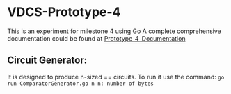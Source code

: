 # VDCS-Prototype-4
This is an experiment for milestone 4 using Go
A complete comprehensive documentation could be found at [Prototype_4_Documentation](https://docs.google.com/document/d/1yZPBxu35Fc4g3oV-pK7zxKvnHTrwpXvfY9N14C3ftoY/edit?usp=sharing)
## Circuit Generator:
It is designed to produce n-sized == circuits. To run it use the command:
    ```
    go run ComparatorGenerator.go n
    n: number of bytes
    ```
